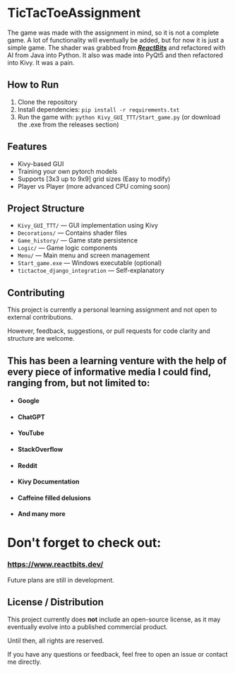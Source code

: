 ﻿# TicTacToeAssignment
The game was made with the assignment in mind, so it is not a complete game.
A lot of functionality will eventually be added, but for now it is just a simple game.
The shader was grabbed from _**[ReactBits](https://www.reactbits.dev/)**_ and refactored with AI from Java into Python.
It also was made into PyQt5 and then refactored into Kivy. It was a pain.

## How to Run
1. Clone the repository
2. Install dependencies: `pip install -r requirements.txt`
3. Run the game with: `python Kivy_GUI_TTT/Start_game.py` (or download the .exe from the releases section)

## Features
- Kivy-based GUI
- Training your own pytorch models
- Supports [3x3 up to 9x9] grid sizes (Easy to modify)
- Player vs Player (more advanced CPU coming soon)

## Project Structure
- `Kivy_GUI_TTT/` — GUI implementation using Kivy
- `Decorations/` — Contains shader files
- `Game_history/` — Game state persistence
- `Logic/` — Game logic components
- `Menu/` — Main menu and screen management
- `Start_game.exe` — Windows executable (optional)
- `tictactoe_django_integration` — Self-explanatory

## Contributing
This project is currently a personal learning assignment and not open to external contributions.

However, feedback, suggestions, or pull requests for code clarity and structure are welcome.

## This has been a learning venture with the help of every piece of informative media I could find, ranging from, but not limited to:
* #### Google
* #### ChatGPT
* #### YouTube
* #### StackOverflow
* #### Reddit
* #### Kivy Documentation
* #### Caffeine filled delusions
* #### And many more
# Don't forget to check out:
### https://www.reactbits.dev/

Future plans are still in development.

## License / Distribution

This project currently does **not** include an open-source license, as it may eventually evolve into a published commercial product.

Until then, all rights are reserved.

If you have any questions or feedback, feel free to open an issue or contact me directly.
